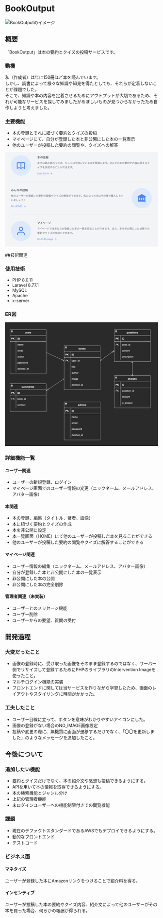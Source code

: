 # BookOutput
<img src="public/images/dashboard_image1.png" alt="BookOutputのイメージ">

## 概要
「BookOutput」は本の要約とクイズの投稿サービスです。

### 動機
私（作成者）は年に150冊ほど本を読んでいます。  
しかし、読書によって様々な知識や知見を得たとしても、それらが定着しないことが課題でした。  
そこで、知識や本の内容を定着させるためにアウトプットが大切であるため、それが可能なサービスを探してみましたがめぼしいものが見つからなかったため自作しようと考えました。

### 主要機能
* 本の登録とそれに紐づく要約とクイズの投稿
* マイページにて、自分が登録した本と非公開にした本の一覧表示
* 他のユーザーが投稿した要約の閲覧や、クイズへの解答
<img src="public/images/dashboard_image2.png" alt="BookOutputの主要機能">

##技術関連

### 使用技術
* PHP 8.0.11
* Laravel 8.77.1
* MySQL 
* Apache
* x-server

### ER図
<img src="public/images/BookOutputER.jpg" alt="BookOutputのER図">

### 詳細機能一覧

#### ユーザー関連
* ユーザーの新規登録、ログイン
* マイページ画面でのユーザー情報の変更（ニックネーム、メールアドレス、アバター画像）
#### 本関連
* 本の登録、編集（タイトル、著者、画像）
* 本に紐づく要約とクイズの作成
* 本を非公開に設定
* 本一覧画面（HOME）にて他のユーザーが投稿した本を見ることができる
* 他のユーザーが投稿した要約の閲覧やクイズに解答することができる

#### マイページ関連
* ユーザー情報の編集（ニックネーム、メールアドレス、アバター画像）
* 自分が登録した本と非公開にした本の一覧表示
* 非公開にした本の公開
* 非公開にした本の完全削除

#### 管理者関連（未実装）
* ユーザーとのメッセージ機能
* ユーザー削除
* ユーザーからの要望、質問の受付

## 開発過程

### 大変だったこと
* 画像の登録時に、受け取った画像をそのまま登録するのではなく、サーバー側でリサイズして登録するためにPHPのライブラリのIntervention Imageを使ったこと。
* マルチログイン機能の実装
* フロントエンドに関しては当サービスを作りながら学習したため、画面のレイアウトやスタイリングに時間がかかった。

### 工夫したこと
* ユーザー目線に立って、ボタンを意味がわかりやすいアイコンにした。
* 画像の登録がない場合のNO_IMAGE画像設定
* 投稿や変更の際に、無機質に画面が遷移するだけでなく、「〇〇を更新しました」のようなメッセージを追加したこと。


## 今後について

### 追加したい機能
* 要約とクイズだけでなく、本の紹介文や感想も投稿できるようにする。
* APIを用いて本の情報を取得できるようにする。
* 本の検索機能とジャンル分け
* 上記の管理者機能
* 未ログインユーザーへの機能制限付きでの閲覧機能

### 課題
* 現在のデファクトスタンダードであるAWSでもデプロイできるようにする。
* 動的なフロントエンド
* テストコード

### ビジネス面

#### マネタイズ
ユーザーが登録した本にAmazonリンクをつけることで紹介料を得る。

#### インセンティブ
ユーザーが投稿した本の要約やクイズ内容、紹介文によって他のユーザーがその本を買った場合、何らかの報酬が得られる。

